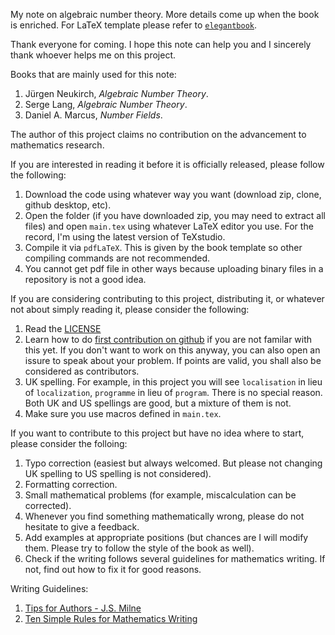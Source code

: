 My note on algebraic number theory. More details come up when the book is enriched. For LaTeX template please refer to [`elegantbook`](https://elegantlatex.org/en/).

Thank everyone for coming. I hope this note can help you and I sincerely thank whoever helps me on this project.

Books that are mainly used for this note:

1. Jürgen Neukirch, *Algebraic Number Theory*.
2. Serge Lang, *Algebraic Number Theory*.
3. Daniel A. Marcus, *Number Fields*.

The author of this project claims no contribution on the advancement to mathematics research.

If you are interested in reading it before it is officially released, please follow the following:

1. Download the code using whatever way you want (download zip, clone, github desktop, etc).
2. Open the folder (if you have downloaded zip, you may need to extract all files) and open `main.tex` using whatever LaTeX editor you use. For the record, I'm using the latest version of TeXstudio.
3. Compile it via `pdfLaTeX`. This is given by the book template so other compiling commands are not recommended.
4. You cannot get pdf file in other ways because uploading binary files in a repository is not a good idea.

If you are considering contributing to this project, distributing it, or whatever not about simply reading it, please consider the following:

1. Read the [LICENSE](https://github.com/Admiraldesvl/algebraic-number-theory-note/blob/master/LICENSE)
2. Learn how to do [first contribution on github](https://github.com/firstcontributions/first-contributions) if you are not familar with this yet. If you don't want to work on this anyway, you can also open an issure to speak about your problem. If points are valid, you shall also be considered as contributors.
3. UK spelling. For example, in this project you will see `localisation` in lieu of `localization`, `programme` in lieu of `program`. There is no special reason. Both UK and US spellings are good, but a mixture of them is not.
4. Make sure you use macros defined in `main.tex`.

If you want to contribute to this project but have no idea where to start, please consider the folloing:

1. Typo correction (easiest but always welcomed. But please not changing UK spelling to US spelling is not considered).
2. Formatting correction.
3. Small mathematical problems (for example, miscalculation can be corrected). 
4. Whenever you find something mathematically wrong, please do not hesitate to give a feedback.
5. Add examples at appropriate positions (but chances are I will modify them. Please try to follow the style of the book as well).
6. Check if the writing follows several guidelines for mathematics writing. If not, find out how to fix it for good reasons.

Writing Guidelines:

1. [Tips for Authors - J.S. Milne](https://www.jmilne.org/math/tips.html)
2. [Ten Simple Rules for Mathematics Writing](https://www.mit.edu/~dimitrib/Ten_Rules.pdf)
